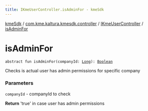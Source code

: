 ```yaml
---
title: IKmeUserController.isAdminFor - kmeSdk
---
```


[kmeSdk](../../index.html) / [com.kme.kaltura.kmesdk.controller](../index.html) / [IKmeUserController](index.html) / [isAdminFor](./is-admin-for.html)

# isAdminFor

`abstract fun isAdminFor(companyId: `[`Long`](https://kotlinlang.org/api/latest/jvm/stdlib/kotlin/-long/index.html)`): `[`Boolean`](https://kotlinlang.org/api/latest/jvm/stdlib/kotlin/-boolean/index.html)

Checks is actual user has admin permissions for specific company

### Parameters

`companyId` - companyId to check

**Return**
'true' in case user has admin permissions

